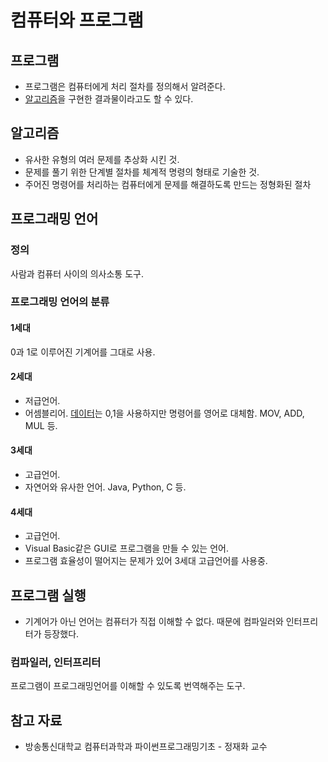 # 컴퓨터와 프로그램

## 프로그램

- 프로그램은 컴퓨터에게 처리 절차를 정의해서 알려준다.
- [알고리즘](#알고리즘)을 구현한 결과물이라고도 할 수 있다.

## 알고리즘

- 유사한 유형의 여러 문제를 추상화 시킨 것.
- 문제를 풀기 위한 단계별 절차를 체계적 명령의 형태로 기술한 것.
- 주어진 명령어를 처리하는 컴퓨터에게 문제를 해결하도록 만드는 정형화된 절차

## 프로그래밍 언어

### 정의

사람과 컴퓨터 사이의 의사소통 도구.

### 프로그래밍 언어의 분류

#### 1세대

0과 1로 이루어진 기계어를 그대로 사용.

#### 2세대

- 저급언어.
- 어셈블리어. [데이터](./데이터와%20정보.md#데이터)는 0,1을 사용하지만 명령어를 영어로 대체함. MOV, ADD, MUL 등.

#### 3세대

- 고급언어.
- 자연어와 유사한 언어. Java, Python, C 등.

#### 4세대

- 고급언어.
- Visual Basic같은 GUI로 프로그램을 만들 수 있는 언어.
- 프로그램 효율성이 떨어지는 문제가 있어 3세대 고급언어를 사용중.

## 프로그램 실행

- 기계어가 아닌 언어는 컴퓨터가 직접 이해할 수 없다. 때문에 컴파일러와 인터프리터가 등장했다.

### 컴파일러, 인터프리터

프로그램이 프로그래밍언어를 이해할 수 있도록 번역해주는 도구.

## 참고 자료

- 방송통신대학교 컴퓨터과학과 파이썬프로그래밍기초 - 정재화 교수